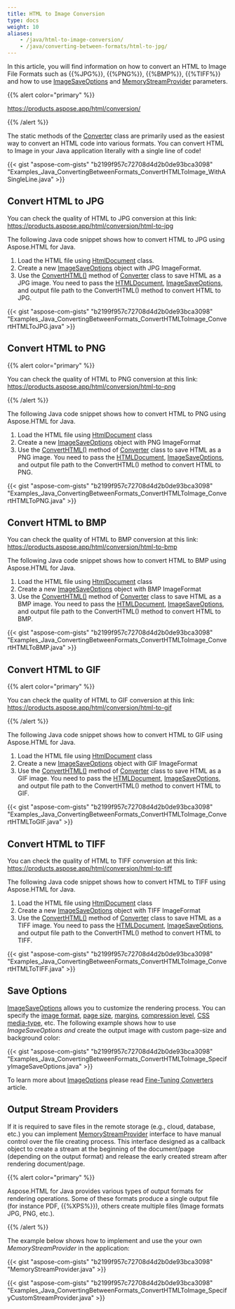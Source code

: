 ```yaml
---
title: HTML to Image Conversion
type: docs
weight: 10
aliases: 
    - /java/html-to-image-conversion/
    - /java/converting-between-formats/html-to-jpg/
---
```


In this article, you will find information on how to convert an HTML to Image File Formats such as {{%JPG%}}, {{%PNG%}}, {{%BMP%}}, {{%TIFF%}} and how to use [ImageSaveOptions](https://apireference.aspose.com/html/java/com.aspose.html.saving/package-frame) and [MemoryStreamProvider](https://apireference.aspose.com/html/java/com.aspose.html/package-frame) parameters.

{{% alert color="primary" %}} 

<https://products.aspose.app/html/conversion/> 

{{% /alert %}} 

The static methods of the [Converter](https://apireference.aspose.com/html/java/com.aspose.html/package-frame) class are primarily used as the easiest way to convert an HTML code into various formats. You can convert HTML to Image in your Java application literally with a single line of code!

{{< gist "aspose-com-gists" "b2199f957c72708d4d2b0de93bca3098" "Examples_Java_ConvertingBetweenFormats_ConvertHTMLToImage_WithASingleLine.java" >}}
## **Convert HTML to JPG** ## 
You can check the quality of HTML to JPG conversion at this link: <https://products.aspose.app/html/conversion/html-to-jpg>

The following Java code snippet shows how to convert HTML to JPG using Aspose.HTML for Java.

1. Load the HTML file using [HtmlDocument](https://apireference.aspose.com/html/java/com.aspose.html/HTMLDocument) class.
1. Create a new [ImageSaveOptions](https://apireference.aspose.com/html/java/com.aspose.html.saving/package-frame) object with JPG ImageFormat.
1. Use the [ConvertHTML()](https://apireference.aspose.com/html/java/com.aspose.html/package-frame) method of [Converter](https://apireference.aspose.com/html/java/com.aspose.html/package-frame) class to save HTML as a JPG image. You need to pass the [HTMLDocument](https://apireference.aspose.com/html/java/com.aspose.html/HTMLDocument), [ImageSaveOptions](https://apireference.aspose.com/html/java/com.aspose.html.saving/package-frame), and output file path to the ConvertHTML() method to convert HTML to JPG.

{{< gist "aspose-com-gists" "b2199f957c72708d4d2b0de93bca3098" "Examples_Java_ConvertingBetweenFormats_ConvertHTMLToImage_ConvertHTMLToJPG.java" >}}
## **Convert HTML to PNG** ## 


{{% alert color="primary" %}} 

You can check the quality of HTML to PNG conversion at this link: <https://products.aspose.app/html/conversion/html-to-png>

{{% /alert %}} 

The following Java code snippet shows how to convert HTML to PNG using Aspose.HTML for Java.

1. Load the HTML file using [HtmlDocument](https://apireference.aspose.com/html/java/com.aspose.html/HTMLDocument) class
1. Create a new [ImageSaveOptions](https://apireference.aspose.com/html/java/com.aspose.html.saving/package-frame) object with PNG ImageFormat
1. Use the [ConvertHTML()](https://apireference.aspose.com/html/java/com.aspose.html/package-frame) method of [Converter](https://apireference.aspose.com/html/java/com.aspose.html/package-frame) class to save HTML as a PNG image. You need to pass the [HTMLDocument](https://apireference.aspose.com/html/java/com.aspose.html/HTMLDocument), [ImageSaveOptions](https://apireference.aspose.com/html/java/com.aspose.html.saving/package-frame), and output file path to the ConvertHTML() method to convert HTML to PNG.

{{< gist "aspose-com-gists" "b2199f957c72708d4d2b0de93bca3098" "Examples_Java_ConvertingBetweenFormats_ConvertHTMLToImage_ConvertHTMLToPNG.java" >}}
## **Convert HTML to BMP** ## 
You can check the quality of HTML to BMP conversion at this link: <https://products.aspose.app/html/conversion/html-to-bmp>

The following Java code snippet shows how to convert HTML to BMP using Aspose.HTML for Java.

1. Load the HTML file using [HtmlDocument](https://apireference.aspose.com/html/java/com.aspose.html/HTMLDocument) class
1. Create a new [ImageSaveOptions](https://apireference.aspose.com/html/java/com.aspose.html.saving/package-frame) object with BMP ImageFormat
1. Use the [ConvertHTML()](https://apireference.aspose.com/html/java/com.aspose.html/package-frame) method of [Converter](https://apireference.aspose.com/html/java/com.aspose.html/package-frame) class to save HTML as a BMP image. You need to pass the [HTMLDocument](https://apireference.aspose.com/html/java/com.aspose.html/HTMLDocument), [ImageSaveOptions](https://apireference.aspose.com/html/java/com.aspose.html.saving/package-frame), and output file path to the ConvertHTML() method to convert HTML to BMP.

{{< gist "aspose-com-gists" "b2199f957c72708d4d2b0de93bca3098" "Examples_Java_ConvertingBetweenFormats_ConvertHTMLToImage_ConvertHTMLToBMP.java" >}}
## **Convert HTML to GIF** ## 
{{% alert color="primary" %}} 

You can check the quality of HTML to GIF conversion at this link: <https://products.aspose.app/html/conversion/html-to-gif>

{{% /alert %}} 

The following Java code snippet shows how to convert HTML to GIF using Aspose.HTML for Java.

1. Load the HTML file using [HtmlDocument](https://apireference.aspose.com/html/java/com.aspose.html/HTMLDocument) class
1. Create a new [ImageSaveOptions](https://apireference.aspose.com/html/java/com.aspose.html.saving/package-frame) object with GIF ImageFormat
1. Use the [ConvertHTML()](https://apireference.aspose.com/html/java/com.aspose.html/package-frame) method of [Converter](https://apireference.aspose.com/html/java/com.aspose.html/package-frame) class to save HTML as a GIF image. You need to pass the [HTMLDocument](https://apireference.aspose.com/html/java/com.aspose.html/HTMLDocument), [ImageSaveOptions](https://apireference.aspose.com/html/java/com.aspose.html.saving/package-frame), and output file path to the ConvertHTML() method to convert HTML to GIF.

{{< gist "aspose-com-gists" "b2199f957c72708d4d2b0de93bca3098" "Examples_Java_ConvertingBetweenFormats_ConvertHTMLToImage_ConvertHTMLToGIF.java" >}}
## **Convert HTML to TIFF** ## 
You can check the quality of HTML to TIFF conversion at this link: <https://products.aspose.app/html/conversion/html-to-tiff>

The following Java code snippet shows how to convert HTML to TIFF using Aspose.HTML for Java.

1. Load the HTML file using [HtmlDocument](https://apireference.aspose.com/html/java/com.aspose.html/HTMLDocument) class
1. Create a new [ImageSaveOptions](https://apireference.aspose.com/html/java/com.aspose.html.saving/package-frame) object with TIFF ImageFormat
1. Use the [ConvertHTML()](https://apireference.aspose.com/html/java/com.aspose.html/package-frame) method of [Converter](https://apireference.aspose.com/html/java/com.aspose.html/package-frame) class to save HTML as a TIFF image. You need to pass the [HTMLDocument](https://apireference.aspose.com/html/java/com.aspose.html/HTMLDocument), [ImageSaveOptions](https://apireference.aspose.com/html/java/com.aspose.html.saving/package-frame), and output file path to the ConvertHTML() method to convert HTML to TIFF.

{{< gist "aspose-com-gists" "b2199f957c72708d4d2b0de93bca3098" "Examples_Java_ConvertingBetweenFormats_ConvertHTMLToImage_ConvertHTMLToTIFF.java" >}}
## **Save Options** ## 
[ImageSaveOptions](https://apireference.aspose.com/html/java/com.aspose.html.saving/package-frame) allows you to customize the rendering process. You can specify the [image format](https://apireference.aspose.com/html/java/com.aspose.html.rendering.image/ImageFormat), [page size](https://apireference.aspose.com/html/java/com.aspose.html.rendering/RenderingOptions#getPageSetup--), [margins](https://apireference.aspose.com/html/java/com.aspose.html.drawing/Page#getMargin--), [compression level](https://apireference.aspose.com/html/java/com.aspose.html.rendering.image/Compression), [CSS media-type](https://apireference.aspose.com/html/java/com.aspose.html.rendering/MediaType), etc. The following example shows how to use *ImageSaveOptions and* create the output image with custom page-size and background color:

{{< gist "aspose-com-gists" "b2199f957c72708d4d2b0de93bca3098" "Examples_Java_ConvertingBetweenFormats_ConvertHTMLToImage_SpecifyImageSaveOptions.java" >}}

To learn more about [ImageOptions](https://apireference.aspose.com/html/java/com.aspose.html.saving/package-frame) please read [Fine-Tuning Converters](/html/java/fine-tuning-converters/) article.
## **Output Stream Providers** ## 
If it is required to save files in the remote storage (e.g., cloud, database, etc.) you can implement [MemoryStreamProvider](https://apireference.aspose.com/html/java/com.aspose.html/package-frame) interface to have manual control over the file creating process. This interface designed as a callback object to create a stream at the beginning of the document/page (depending on the output format) and release the early created stream after rendering document/page.

{{% alert color="primary" %}} 

Aspose.HTML for Java provides various types of output formats for rendering operations. Some of these formats produce a single output file (for instance PDF, {{%XPS%}}), others create multiple files (Image formats JPG, PNG, etc.).

{{% /alert %}} 

The example below shows how to implement and use the your own *MemoryStreamProvider* in the application:

{{< gist "aspose-com-gists" "b2199f957c72708d4d2b0de93bca3098" "MemoryStreamProvider.java" >}}

{{< gist "aspose-com-gists" "b2199f957c72708d4d2b0de93bca3098" "Examples_Java_ConvertingBetweenFormats_ConvertHTMLToImage_SpecifyCustomStreamProvider.java" >}}



